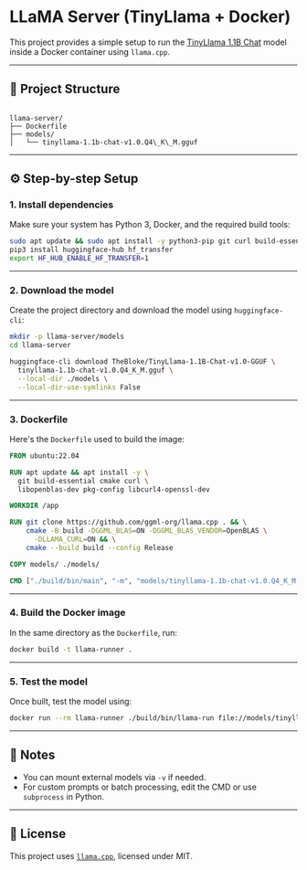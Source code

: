 # LLaMA Server (TinyLlama + Docker)

This project provides a simple setup to run the [TinyLlama 1.1B Chat](https://huggingface.co/TheBloke/TinyLlama-1.1B-Chat-v1.0-GGUF) model inside a Docker container using `llama.cpp`.

---

## 📁 Project Structure

```

llama-server/
├── Dockerfile
├── models/
│   └── tinyllama-1.1b-chat-v1.0.Q4\_K\_M.gguf

````

---

## ⚙️ Step-by-step Setup

### 1. Install dependencies

Make sure your system has Python 3, Docker, and the required build tools:

```bash
sudo apt update && sudo apt install -y python3-pip git curl build-essential cmake
pip3 install huggingface-hub hf_transfer
export HF_HUB_ENABLE_HF_TRANSFER=1
````

---

### 2. Download the model

Create the project directory and download the model using `huggingface-cli`:

```bash
mkdir -p llama-server/models
cd llama-server

huggingface-cli download TheBloke/TinyLlama-1.1B-Chat-v1.0-GGUF \
  tinyllama-1.1b-chat-v1.0.Q4_K_M.gguf \
  --local-dir ./models \
  --local-dir-use-symlinks False
```

---

### 3. Dockerfile

Here's the `Dockerfile` used to build the image:

```Dockerfile
FROM ubuntu:22.04

RUN apt update && apt install -y \
  git build-essential cmake curl \
  libopenblas-dev pkg-config libcurl4-openssl-dev

WORKDIR /app

RUN git clone https://github.com/ggml-org/llama.cpp . && \
    cmake -B build -DGGML_BLAS=ON -DGGML_BLAS_VENDOR=OpenBLAS \
      -DLLAMA_CURL=ON && \
    cmake --build build --config Release

COPY models/ ./models/

CMD ["./build/bin/main", "-m", "models/tinyllama-1.1b-chat-v1.0.Q4_K_M.gguf", "-p", "Hello!"]
```

---

### 4. Build the Docker image

In the same directory as the `Dockerfile`, run:

```bash
docker build -t llama-runner .
```

---

### 5. Test the model

Once built, test the model using:

```bash
docker run --rm llama-runner ./build/bin/llama-run file://models/tinyllama-1.1b-chat-v1.0.Q4_K_M.gguf "What is decentralization?"
```

---

## 🧠 Notes

* You can mount external models via `-v` if needed.
* For custom prompts or batch processing, edit the CMD or use `subprocess` in Python.

---

## 📜 License

This project uses [`llama.cpp`](https://github.com/ggml-org/llama.cpp), licensed under MIT.
